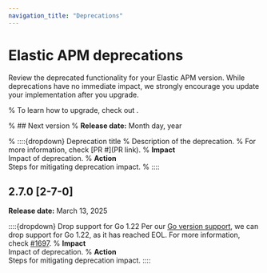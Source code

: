 ```yaml
---
navigation_title: "Deprecations"
---
```


# Elastic APM deprecations

Review the deprecated functionality for your Elastic APM version. While deprecations have no immediate impact, we strongly encourage you update your implementation after you upgrade.

% To learn how to upgrade, check out <upgrade docs>.

% ## Next version
% **Release date:** Month day, year

% ::::{dropdown} Deprecation title
% Description of the deprecation.
% For more information, check [PR #](PR link).
% **Impact**<br> Impact of deprecation.
% **Action**<br> Steps for mitigating deprecation impact.
% ::::

## 2.7.0 [2-7-0]
**Release date:** March 13, 2025

::::{dropdown} Drop support for Go 1.22
Per our [Go version support](/reference/supported-technologies.md#supported-tech-go), we can drop support for Go 1.22, as it has reached EOL.
For more information, check [#1697](https://github.com/elastic/apm-agent-go/pull/1697).
% **Impact**<br> Impact of deprecation.
% **Action**<br> Steps for mitigating deprecation impact.
::::
